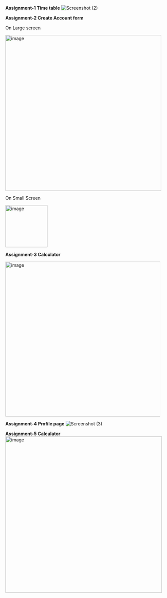 **Assignment-1 Time table**
![Screenshot (2)](https://github.com/user-attachments/assets/49a4bb4b-de55-4d3e-ae9f-c120be2857fa)

**Assignment-2 Create Account form**

On Large screen

<img width="485" alt="image" src="https://github.com/user-attachments/assets/833823f5-f6d3-4f09-a767-d91ab6892431">

On Small Screen

<img width="131" alt="image" src="https://github.com/user-attachments/assets/5eab8d4f-7f14-4b12-b4cc-1d9c3e3a0b65">


**Assignment-3 Calculator**

<img width="482" alt="image" src="https://github.com/user-attachments/assets/825430b0-92c2-487c-9546-2a8a55116b4f">


**Assignment-4 Profile page**
![Screenshot (3)](https://github.com/user-attachments/assets/30d9ff4c-074f-46fd-9455-1ff15ce56d6a)


**Assignment-5 Calculator**
<img width="487" alt="image" src="https://github.com/user-attachments/assets/859d6c44-51cf-45d8-bb1a-fc5cb781ec27">
